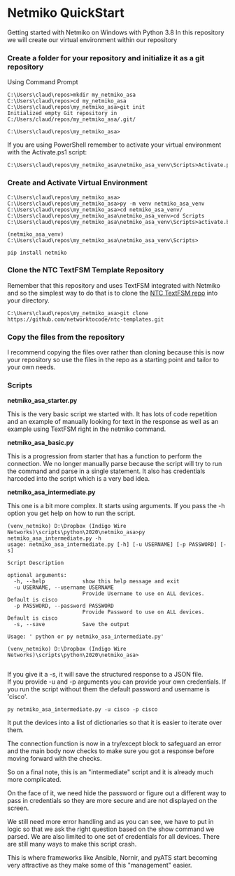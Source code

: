 # Netmiko QuickStart

Getting started with Netmiko on Windows with Python 3.8 
In this repository we will create our virtual environment within our repository 

### Create a folder for your repository and initialize it as a git repository

Using Command Prompt

```
C:\Users\claud\repos>mkdir my_netmiko_asa
C:\Users\claud\repos>cd my_netmiko_asa
C:\Users\claud\repos\my_netmiko_asa>git init
Initialized empty Git repository in C:/Users/claud/repos/my_netmiko_asa/.git/

C:\Users\claud\repos\my_netmiko_asa>

```

If you are using PowerShell remember to activate your virtual environment with the Activate.ps1 script: 
```
C:\Users\claud\repos\my_netmiko_asa\netmiko_asa_venv\Scripts>Activate.ps1
```

### Create and Activate Virtual Environment


```
C:\Users\claud\repos\my_netmiko_asa>
C:\Users\claud\repos\my_netmiko_asa>py -m venv netmiko_asa_venv
C:\Users\claud\repos\my_netmiko_asa>cd netmiko_asa_venv/
C:\Users\claud\repos\my_netmiko_asa\netmiko_asa_venv>cd Scripts
C:\Users\claud\repos\my_netmiko_asa\netmiko_asa_venv\Scripts>activate.bat

(netmiko_asa_venv) C:\Users\claud\repos\my_netmiko_asa\netmiko_asa_venv\Scripts>

pip install netmiko
```

### Clone the NTC TextFSM Template Repository


Remember that this repository and uses TextFSM integrated with Netmiko and so the simplest way to do that is to clone the <a href="https://github.com/networktocode/ntc-templates" target="_blank">NTC TextFSM repo</a> into your directory.


```  
C:\Users\claud\repos\my_netmiko_asa>git clone https://github.com/networktocode/ntc-templates.git
```


### Copy the files from the repository  

I recommend copying the files over rather than cloning because this is now your repository so use the files in the repo as a starting point and tailor to your own needs.

### Scripts
**netmiko_asa_starter.py**  

This is the very basic script we started with. It has lots of code repetition and an example of manually looking for text in the response as well as an example using TextFSM right in the netmiko command.

**netmiko_asa_basic.py**    

This is a progression from starter that has a function to perform the connection.  We no longer manually parse because the script will try to run the command and parse in a single statement.  It also has credentials harcoded into the script which is a very bad idea. 

**netmiko_asa_intermediate.py**       
  
This one is a bit more complex.  It starts using arguments. If you pass the -h option you get help on how to run the script.

```  
(venv_netmiko) D:\Dropbox (Indigo Wire Networks)\scripts\python\2020\netmiko_asa>py netmiko_asa_intermediate.py -h
usage: netmiko_asa_intermediate.py [-h] [-u USERNAME] [-p PASSWORD] [-s]

Script Description

optional arguments:
  -h, --help            show this help message and exit
  -u USERNAME, --username USERNAME
                        Provide Username to use on ALL devices. Default is cisco
  -p PASSWORD, --password PASSWORD
                        Provide Password to use on ALL devices. Default is cisco
  -s, --save            Save the output

Usage: ' python or py netmiko_asa_intermediate.py'

(venv_netmiko) D:\Dropbox (Indigo Wire Networks)\scripts\python\2020\netmiko_asa>
  
```



If you give it a -s, it will save the structured response to a JSON file.  
If you provide -u and -p arguments you can provide your own credentials.  If you run the script without them the default password and username is 'cisco'.
```  
py netmiko_asa_intermediate.py -u cisco -p cisco
```

It put the devices into a list of dictionaries so that it is easier to iterate over them.

The connection function is now in a try/except block to safeguard an error and the main body now checks to make sure you got a response before moving forward with the checks.

So on a final note, this is an "intermediate" script and it is already much more complicated.

On the face of it, we need hide the password or figure out a different way to pass in credentials so they are more secure and are not displayed on the screen.

We still need more error handling and as you can see, we have to put in logic so that we ask the right question based on the show command we parsed.  We are also limited to one set of credentials for all devices.  There are still many ways to make this script crash.

This is where frameworks like Ansible, Nornir, and pyATS start becoming very attractive as they make some of this "management" easier.


